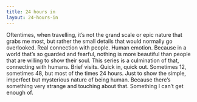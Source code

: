 ```yaml
---
title: 24 hours in
layout: 24-hours-in
---
```



Oftentimes, when travelling, it’s not the grand scale or epic nature that grabs me most, but rather the small details that would normally go overlooked. Real connection with people. Human emotion. Because in a world that’s so guarded and fearful, nothing is more beautiful than people that are willing to show their soul. This series is a culmination of that, connecting with humans. Brief visits. Quick in, quick out. Sometimes 12, sometimes 48, but most of the times 24 hours. Just to show the simple, imperfect but mysterious nature of being human. Because there’s something very strange and touching about that. Something I can’t get enough of.